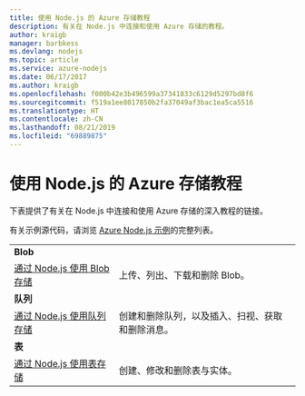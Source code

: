 ```yaml
---
title: 使用 Node.js 的 Azure 存储教程
description: 有关在 Node.js 中连接和使用 Azure 存储的教程。
author: kraigb
manager: barbkess
ms.devlang: nodejs
ms.topic: article
ms.service: azure-nodejs
ms.date: 06/17/2017
ms.author: kraigb
ms.openlocfilehash: f000b42e3b496599a37341833c6129d5297bd8f6
ms.sourcegitcommit: f519a1ee8017850b2fa37049af3bac1ea5ca5516
ms.translationtype: HT
ms.contentlocale: zh-CN
ms.lasthandoff: 08/21/2019
ms.locfileid: "69889875"
---
```

# <a name="azure-storage-with-nodejs-tutorials"></a>使用 Node.js 的 Azure 存储教程

下表提供了有关在 Node.js 中连接和使用 Azure 存储的深入教程的链接。

有关示例源代码，请浏览 [Azure Node.js 示例](https://azure.microsoft.com/resources/samples/?term=nodejs)的完整列表。

| | |
|---|---|
| **Blob** ||
| [通过 Node.js 使用 Blob 存储](/azure/storage/storage-nodejs-how-to-use-blob-storage?toc=/azure/javascript/toc.json&bc=/azure/javascript/breadcrumb/toc.json) | 上传、列出、下载和删除 Blob。 |
| **队列** ||
| [通过 Node.js 使用队列存储](/azure/storage/storage-nodejs-how-to-use-queues?toc=/azure/javascript/toc.json&bc=/azure/javascript/breadcrumb/toc.json) | 创建和删除队列，以及插入、扫视、获取和删除消息。 |
| **表** ||
| [通过 Node.js 使用表存储](/azure/storage/storage-nodejs-how-to-use-table-storage?toc=/azure/javascript/toc.json&bc=/azure/javascript/breadcrumb/toc.json) | 创建、修改和删除表与实体。 |
